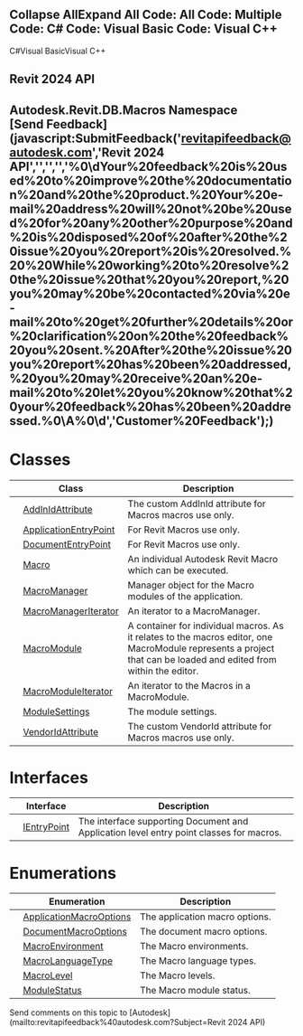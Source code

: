﻿

Collapse AllExpand All Code: All Code: Multiple Code: C# Code: Visual Basic Code: Visual C++   
---  
  
C#Visual BasicVisual C++

Revit 2024 API  
---  
Autodesk.Revit.DB.Macros Namespace  
[Send Feedback](javascript:SubmitFeedback\('revitapifeedback@autodesk.com','Revit 2024 API','','','','%0\\dYour%20feedback%20is%20used%20to%20improve%20the%20documentation%20and%20the%20product.%20Your%20e-mail%20address%20will%20not%20be%20used%20for%20any%20other%20purpose%20and%20is%20disposed%20of%20after%20the%20issue%20you%20report%20is%20resolved.%20%20While%20working%20to%20resolve%20the%20issue%20that%20you%20report,%20you%20may%20be%20contacted%20via%20e-mail%20to%20get%20further%20details%20or%20clarification%20on%20the%20feedback%20you%20sent.%20After%20the%20issue%20you%20report%20has%20been%20addressed,%20you%20may%20receive%20an%20e-mail%20to%20let%20you%20know%20that%20your%20feedback%20has%20been%20addressed.%0\\A%0\\d','Customer%20Feedback'\);)  
---  
  
# Classes

|  | Class | Description |
| --- | --- | --- |
|  | [AddInIdAttribute](f5642e13-82ba-36fa-c4e1-ac03aa3498f3.md) | The custom AddInId attribute for Macros macros use only. |
|  | [ApplicationEntryPoint](f18a0fa9-29ba-111e-e1e9-2124ec3c4d2b.md) | For Revit Macros use only. |
|  | [DocumentEntryPoint](99996ba9-d1a7-d27e-c0ce-eb271a4c35bb.md) | For Revit Macros use only. |
|  | [Macro](8e156c00-8aa8-51f5-be8f-4561ad51f1d8.md) | An individual Autodesk Revit Macro which can be executed. |
|  | [MacroManager](49eb4b8a-ae13-95e7-fef4-11347bbb67d3.md) | Manager object for the Macro modules of the application. |
|  | [MacroManagerIterator](2e602955-0aaf-f39f-720f-d6269ec8ce26.md) | An iterator to a MacroManager. |
|  | [MacroModule](d604a3cb-4f41-78a8-6353-270c566ac661.md) | A container for individual macros. As it relates to the macros editor, one MacroModule represents a project that can be loaded and edited from within the editor. |
|  | [MacroModuleIterator](320b8746-c7b2-797a-6764-babdf0c79715.md) | An iterator to the Macros in a MacroModule. |
|  | [ModuleSettings](2a0c5aed-a80e-6c91-0525-ad8d42d613a6.md) | The module settings. |
|  | [VendorIdAttribute](789e2e36-a560-cbf4-ed62-186d78ba4d51.md) | The custom VendorId attribute for Macros macros use only. |
  
# Interfaces

|  | Interface | Description |
| --- | --- | --- |
|  | [IEntryPoint](b12791d1-81ab-b326-2bc7-da785d78e1fc.md) | The interface supporting Document and Application level entry point classes for macros. |
  
# Enumerations

|  | Enumeration | Description |
| --- | --- | --- |
|  | [ApplicationMacroOptions](f2e09bb1-8f51-089d-dc36-c76c9a1fb683.md) | The application macro options. |
|  | [DocumentMacroOptions](718074d4-9235-9eb1-c8b1-e1d4bb9dddc6.md) | The document macro options. |
|  | [MacroEnvironment](aae06d04-d87d-1bbf-2fe4-d11643c93af7.md) | The Macro environments. |
|  | [MacroLanguageType](7481402e-debc-27d2-0c96-fa6108aca851.md) | The Macro language types. |
|  | [MacroLevel](e67ee9d3-a083-a01c-e4e3-e8441544d580.md) | The Macro levels. |
|  | [ModuleStatus](96f00239-87a1-eb58-3433-1d5f804c3a4d.md) | The Macro module status. |
  
Send comments on this topic to [Autodesk](mailto:revitapifeedback%40autodesk.com?Subject=Revit 2024 API)